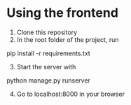 # Using the frontend
1. Clone this repository
2. In the root folder of the project, run 

  pip install -r requirements.txt
  
3. Start the server with 

  python manage.py runserver
  
4. Go to localhost:8000 in your browser
